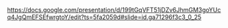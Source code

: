 https://docs.google.com/presentation/d/199tGqVFT51jDZv6JhmGM3goYUcq4JgQmEFSEfwrgtoY/edit?ts=5fa2059d#slide=id.ga71296f3c3_0_25